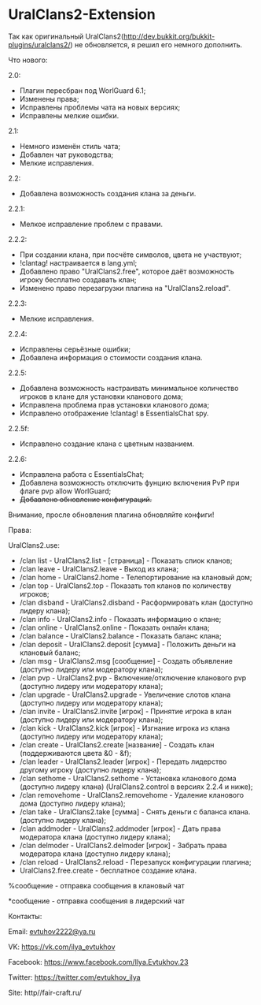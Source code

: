 # UralClans2-Extension
Так как оригинальный UralClans2(http://dev.bukkit.org/bukkit-plugins/uralclans2/) не обновляется, я решил его немного дополнить.

Что нового:

2.0:

   - Плагин пересбран под WorlGuard 6.1;
   - Изменены права;
   - Исправлены проблемы чата на новых версиях;
   - Исправлены мелкие ошибки.

2.1:

   - Немного изменён стиль чата;
   - Добавлен чат руководства;
   - Мелкие исправления.

2.2:
   - Добавлена возможность создания клана за деньги.

2.2.1:

   - Мелкое исправление проблем с правами.

2.2.2:
  
  - При создании клана, при посчёте символов, цвета не участвуют;
  - !clantag! настраивается в lang.yml;
  - Добавлено право "UralClans2.free", которое даёт возможность игроку бесплатно создавать клан;
  - Изменено право перезагрузки плагина на "UralClans2.reload".

2.2.3:
 
 - Мелкие исправления.

2.2.4:
 
 - Исправлены серьёзные ошибки;
 - Добавлена информация о стоимости создания клана.

2.2.5:

 - Добавлена возможность настраивать минимальное количество игроков в клане для установки кланового дома;
 - Исправлена проблема прав установки кланового дома;
 - Исправлено отображение !clantag! в EssentialsChat spy.
 
2.2.5f:

 - Исправлено создание клана с цветным названием.
 
2.2.6:

 - Исправлена работа с EssentialsChat;
 - Добавлена возможность отключить фунцию включения PvP при флаге pvp allow WorlGuard;
 - <strike>Добавлено обновление конфигураций.</strike>

Внимание, просле обновления плагина обновляйте конфиги!

Права:

UralClans2.use:

   - /clan list - UralClans2.list - [страница] - Показать спиок кланов;
   - /clan leave - UralClans2.leave - Выход из клана;
   - /clan home - UralClans2.home - Телепортирование на клановый дом;
   - /clan top - UralClans2.top - Показать топ кланов по количеству игроков;
   - /clan disband - UralClans2.disband - Расформировать клан (доступно лидеру клана);
   - /clan info - UralClans2.info - Показать информацию о клане;
   - /clan online - UralClans2.online - Показать онлайн клана;
   - /clan balance - UralClans2.balance - Показать баланс клана;
   - /clan deposit - UralClans2.deposit [сумма] - Положить деньги на клановый баланс;
   - /clan msg - UralClans2.msg [сообщение] - Создать объявление (доступно лидеру или модератору клана);
   - /clan pvp - UralClans2.pvp - Включение/отключение кланового pvp (доступно лидеру или модератору клана);
   - /clan upgrade - UralClans2.upgrade - Увеличение слотов клана (доступно лидеру или модератору клана);
   - /clan invite - UralClans2.invite [игрок] - Принятие игрока в клан (доступно лидеру или модератору клана);
   - /clan kick - UralClans2.kick [игрок] - Изгнание игрока из клана (доступно лидеру или модератору клана);
   - /clan create - UralClans2.create [название] - Создать клан (поддерживаются цвета &0 - &f);
   - /clan leader - UralClans2.leader [игрок] - Передать лидерство другому игроку (доступно лидеру клана);
   - /clan sethome - UralClans2.sethome - Установка кланового дома (доступно лидеру клана) (UralClans2.control в версиях 2.2.4 и ниже);
   - /clan removehome - UralClans2.removehome - Удаление кланового дома (доступно лидеру клана);
   - /clan take - UralClans2.take [сумма] - Снять деньги с баланса клана. (доступно лидеру клана);
   - /clan addmoder - UralClans2.addmoder [игрок] - Дать права модератора клана (доступно лидеру клана);
   - /clan delmoder - UralClans2.delmoder [игрок] - Забрать права модератора клана (доступно лидеру клана);
   - /clan reload - UralClans2.reload - Перезапуск конфигурации плагина;
   - UralClans2.free.create - бесплатное создание клана.

%сообщение - отправка сообщения в клановый чат

*сообщение - отправка сообщения в лидерский чат

Контакты:


 Email: evtuhov2222@ya.ru
 
 VK: https://vk.com/ilya_evtukhov
 
 Facebook: https://www.facebook.com/Ilya.Evtukhov.23
 
 Twitter: https://twitter.com/evtukhov_ilya
 
 Site: http//fair-craft.ru/
 
